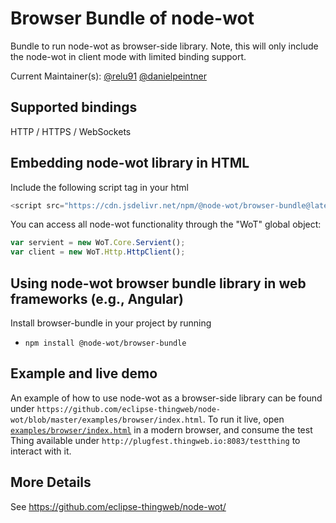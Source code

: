 # Browser Bundle of node-wot

Bundle to run node-wot as browser-side library. Note, this will only include the node-wot in client mode with limited binding support.

Current Maintainer(s): [@relu91](https://github.com/relu91) [@danielpeintner](https://github.com/danielpeintner)

## Supported bindings

HTTP / HTTPS / WebSockets

## Embedding node-wot library in HTML

Include the following script tag in your html

```js
<script src="https://cdn.jsdelivr.net/npm/@node-wot/browser-bundle@latest/dist/wot-bundle.min.js"></script>
```

You can access all node-wot functionality through the "WoT" global object:

```js
var servient = new WoT.Core.Servient();
var client = new WoT.Http.HttpClient();
```

## Using node-wot browser bundle library in web frameworks (e.g., Angular)

Install browser-bundle in your project by running

-   `npm install @node-wot/browser-bundle`

## Example and live demo

An example of how to use node-wot as a browser-side library can be found under `https://github.com/eclipse-thingweb/node-wot/blob/master/examples/browser/index.html`.
To run it live, open [`examples/browser/index.html`](http://plugfest.thingweb.io/webui/) in a modern browser,
and consume the test Thing available under `http://plugfest.thingweb.io:8083/testthing` to interact with it.

## More Details

See <https://github.com/eclipse-thingweb/node-wot/>
